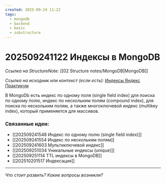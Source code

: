 ```yaml
---
created: 2025-09-24 11:22
tags:
  - mongodb
  - backend
  - basic
  - substructure
---
```

# 202509241122 Индексы в MongoDB

*Ссылка на StructureNote:* [[02 Structure notes/MongoDB|MongoDB]]

*Ссылка на исходник или контекст (если есть):* [Индексы Яндекс Практикум](https://practicum.yandex.ru/learn/backend-nodejs/courses/16b47298-e20d-4fde-9619-1ab305039a00/sprints/564238/topics/3850c616-bd4c-4c66-987e-9b4e0b0f135c/lessons/4ad26476-a188-46e9-b6d9-38486789cfe8/)

В MongoDb есть индекс по одному поля (single field index) для поиска по одному полю, индекс по нескольким полям (compound index), для поиска по нескольким полям, а также многоключевой индекс (multikey index), который применяется для массивов.

### Связанные идеи:

* [[202509241548 Индекс по одному полю (single field index)]]
* [[202509241554 Индекс по нескольким полям]]
* [[202509241603 Мультиключевой индекс]]
* [[202509251034 Уникальные индексы (unique)]]
* [[202509251114 TTL индексы в MongoDB]]
* [[202510201517 Индексация]]

---

*Что стоит развить? Какие вопросы возникли?*
